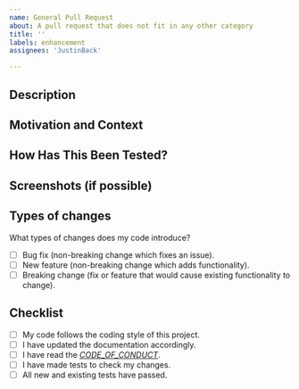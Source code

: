 ```yaml
---
name: General Pull Request
about: A pull request that does not fit in any other category
title: ''
labels: enhancement
assignees: 'JustinBack'

---
```


<!--- Provide a general summary of your changes in the Title above -->

## Description
<!--- Describe your changes in detail -->

## Motivation and Context
<!--- Why is this change required? What problem does it solve? -->
<!--- If it fixes an open issue, please link to the issue here. -->

## How Has This Been Tested?
<!--- Please describe in detail how you've tested your changes. -->
<!--- Include details of your testing environment, or how -->
<!--- testing resulted in your change affecting other areas of the code, etc. -->

## Screenshots (if possible)

## Types of changes
What types of changes does my code introduce?
<!---Put an `x` in all the boxes that apply: -->

- [ ] Bug fix (non-breaking change which fixes an issue).
- [ ] New feature (non-breaking change which adds functionality).
- [ ] Breaking change (fix or feature that would cause existing functionality to change).

## Checklist
<!--- Go over all the following points, and put an `x` in all the boxes that apply. -->
<!--- If you're unsure about any of these, don't hesitate to ask. We're here to help! -->
- [ ] My code follows the coding style of this project.
- [ ] I have updated the documentation accordingly.
- [ ] I have read the _[CODE_OF_CONDUCT](https://github.com/tosdr/CrispCMS/blob/master/CODE_OF_CONDUCT.md)_.
- [ ] I have made tests to check my changes.
- [ ] All new and existing tests have passed.
